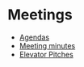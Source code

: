 # Meetings
- [Agendas](Documentation/Meetings/Agendas/README.md)
- [Meeting minutes](Documentation/Meetings/meetingMinutes/README.md)
- [Elevator Pitches](Documentation/Meetings/elevatorPitches.md)
